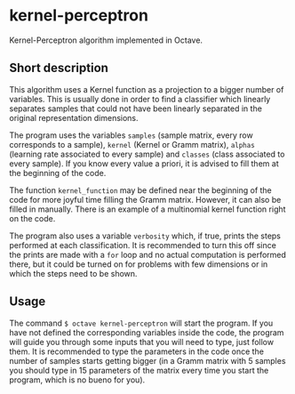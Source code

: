 # kernel-perceptron
Kernel-Perceptron algorithm implemented in Octave.

## Short description
This algorithm uses a Kernel function as a projection to a bigger number of variables. This is usually done in order to find a classifier which linearly separates samples that could not have been linearly separated in the original representation dimensions.

The program uses the variables `samples` (sample matrix, every row corresponds to a sample), `kernel` (Kernel or Gramm matrix), `alphas` (learning rate associated to every sample) and `classes` (class associated to every sample). If you know every value a priori, it is advised to fill them at the beginning of the code.

The function `kernel_function` may be defined near the beginning of the code for more joyful time filling the Gramm matrix. However, it can also be filled in manually. There is an example of a multinomial kernel function right on the code.

The program also uses a variable `verbosity` which, if true, prints the steps performed at each classification. It is recommended to turn this off since the prints are made with a `for` loop and no actual computation is performed there, but it could be turned on for problems with few dimensions or in which the steps need to be shown.

## Usage
The command `$ octave kernel-perceptron` will start the program. If you have not defined the corresponding variables inside the code, the program will guide you through some inputs that you will need to type, just follow them. It is recommended to type the parameters in the code once the number of samples starts getting bigger (in a Gramm matrix with 5 samples you should type in 15 parameters of the matrix every time you start the program, which is no bueno for you).
